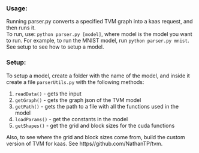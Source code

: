 ### Usage:
Running parser.py converts a specified TVM graph into a kaas request, and then runs it. 
<br>
To run, use: `python parser.py [model]`, where model is the model you want to run. For example, to run the MNIST model, run `python parser.py mnist`. See setup to see how to setup a model.
<br>


### Setup: 
To setup a model, create a folder with the name of the model, and inside it create a file `parserUtils.py` with the following methods: <br>
1. `readData()` - gets the input  <br>
2. `getGraph()` - gets the graph json of the TVM model <br>
3. `getPath()` - gets the path to a file with all the functions used in the model <br>
4. `loadParams()` - get the constants in the model <br>
5. `getShapes()` - get the grid and block sizes for the cuda functions <br> 



Also, to see where the grid and block sizes come from, build the custom version of TVM for kaas. See https//github.com/NathanTP/tvm. 
